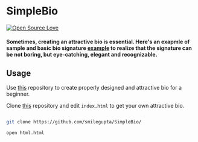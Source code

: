 # SimpleBio

[![Open Source Love](https://badges.frapsoft.com/os/v2/open-source.svg?v=103)](https://github.com/smilegupta)

#### Sometimes, creating an attractive bio is essential. Here's an exapmle of sample and basic bio signature [example]( https://smilegupta.github.io/SimpleBio) to realize that the signature can be not boring, but eye-catching, elegant and recognizable.

## Usage

Use [this](https://github.com/smilegupta/SimpleBio) repository to create properly designed and attractive bio for a beginner. 

Clone [this](https://github.com/smilegupta/SimpleBio) repository and edit `index.html` to get your own attractive bio.

```bash

git clone https://github.com/smilegupta/SimpleBio/ 

open html.html

```


